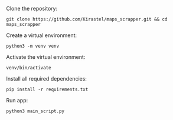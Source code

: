 Clone the repository: 
```
git clone https://github.com/Kirastel/maps_scrapper.git && cd maps_scrapper
```
Create a virtual environment: 
```
python3 -m venv venv
```
Activate the virtual environment: 
```
venv/bin/activate
```
Install all required dependencies:
```
pip install -r requirements.txt
```
Run app:
```
python3 main_script.py
```
